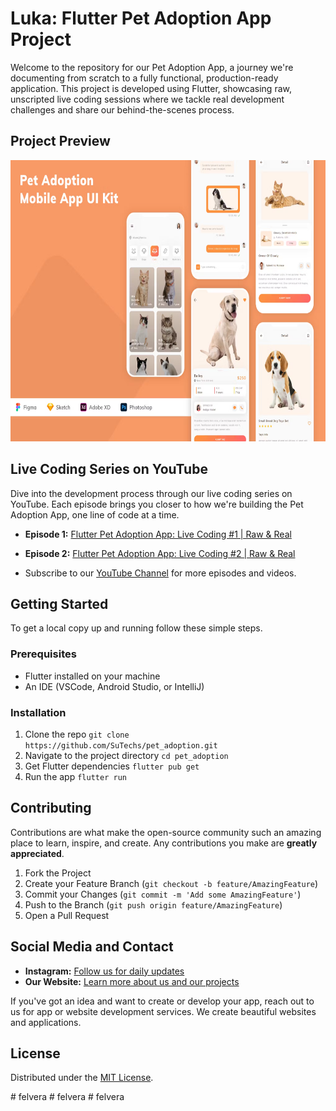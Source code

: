 # Luka: Flutter Pet Adoption App Project

Welcome to the repository for our Pet Adoption App, a journey we're documenting from scratch to a fully functional, production-ready application. This project is developed using Flutter, showcasing raw, unscripted live coding sessions where we tackle real development challenges and share our behind-the-scenes process.

## Project Preview

<img src="./preview.png" width="800" height="450" alt="Project Preview">

## Live Coding Series on YouTube

Dive into the development process through our live coding series on YouTube. Each episode brings you closer to how we're building the Pet Adoption App, one line of code at a time.

- **Episode 1:** [Flutter Pet Adoption App: Live Coding #1 | Raw & Real](https://youtu.be/wvPf79lRgwg?si=ASis65g9kftA_mzT)
- **Episode 2:** [Flutter Pet Adoption App: Live Coding #2 | Raw & Real](https://youtu.be/Vs76_2EVgLE)

- Subscribe to our [YouTube Channel](https://www.youtube.com/@sutechsdev) for more episodes and videos.

## Getting Started

To get a local copy up and running follow these simple steps.

### Prerequisites

- Flutter installed on your machine
- An IDE (VSCode, Android Studio, or IntelliJ)

### Installation

1. Clone the repo
`git clone https://github.com/SuTechs/pet_adoption.git`
2. Navigate to the project directory
`cd pet_adoption`
3. Get Flutter dependencies
`flutter pub get`
4. Run the app
`flutter run`


## Contributing

Contributions are what make the open-source community such an amazing place to learn, inspire, and create. Any contributions you make are **greatly appreciated**.

1. Fork the Project
2. Create your Feature Branch (`git checkout -b feature/AmazingFeature`)
3. Commit your Changes (`git commit -m 'Add some AmazingFeature'`)
4. Push to the Branch (`git push origin feature/AmazingFeature`)
5. Open a Pull Request

## Social Media and Contact

- **Instagram:** [Follow us for daily updates](https://instagram.com/sutechs.in)
- **Our Website:** [Learn more about us and our projects](https://sutechs.in)

If you've got an idea and want to create or develop your app, reach out to us for app or website development services. We create beautiful websites and applications.

## License

Distributed under the [MIT License](LICENSE).

#   f e l v e r a 
 
 #   f e l v e r a 
 
 #   f e l v e r a 
 
 